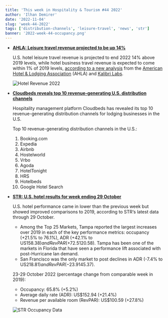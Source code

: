 ```yaml
---
title: 'This week in Hospitality & Tourism #44 2022'
author: 'Ilhan Demirer'
date: '2022-11-04'
slug: 'week-44-2022'
tags: ['distribution-channels', 'leisure-travel', 'news', 'str']
banner: '2022-week-44-occupancy.png'
---
```


- **[AHLA: Leisure travel revenue projected to be up 14%](https://hotelbusiness.com/2022-hotel-leisure-travel-revenue-projected-to-be-up-14-over-pre-pandemic-levels)**

  U.S. hotel leisure travel revenue is projected to end 2022 14% above 2019 levels, while hotel business travel revenue is expected to come within 1% of 2019 levels, [according to a new analysis](https://www.ahla.com/sites/default/files/KALIBRI%20TOP%2050%20CITIES%20BUSINESS%20LEISURE%2010.14.22.pdf) from the [American Hotel & Lodging Association](https://www.ahla.com/) (AHLA) and [Kalibri Labs](https://www.kalibrilabs.com/).

  ![Hotel Revenue 2022](/images/blogimages/2022-week-44-hotel-revenue.png)

- **[Cloudbeds reveals top 10 revenue-generating U.S. distribution channels](https://hotelbusiness.com/cloudbeds-reveals-top-10-revenue-generating-u-s-distribution-channels)**

  Hospitality management platform Cloudbeds has revealed its top 10 revenue-generating distribution channels for lodging businesses in the U.S.

  Top 10 revenue-generating distribution channels in the U.S.:

  1. Booking.com
  2. Expedia
  3. Airbnb
  4. Hostelworld
  5. Vrbo
  6. Agoda
  7. HotelTonight
  8. HRS
  9. Hotelbeds
  10. Google Hotel Search

- **[STR: U.S. hotel results for week ending 29 October](https://str.com/press-release/str-us-hotel-results-week-ending-29-october)**

  U.S. hotel performance came in lower than the previous week but showed improved comparisons to 2019, according to STR‘s latest data through 29 October.

  - Among the Top 25 Markets, Tampa reported the largest increases over 2019 in each of the key performance metrics: occupancy (+21.5% to 76.1%), ADR (+42.1% to US$158.38) and RevPAR (+72.5% to US$120.58). Tampa has been one of the markets in Florida that have seen a performance lift associated with post-Hurricane Ian demand.
  - San Francisco was the only market to post declines in ADR (-7.4% to US$218.81) and RevPAR (-23.9% to US$145.37).

  23-29 October 2022 (percentage change from comparable week in 2019):

  - Occupancy: 65.8% (+5.2%)
  - Average daily rate (ADR): US$152.94 (+21.4%)
  - Revenue per available room (RevPAR): US$100.59 (+27.8%)

  ![STR Occupancy Data](/images/blogimages/2022-week-44-occupancy.png)
